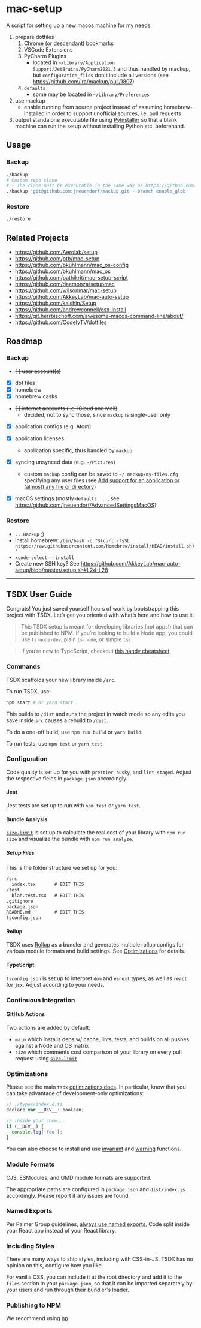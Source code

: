 # mac-setup

A script for setting up a new macos machine for my needs

1. prepare dotfiles
    1. Chrome (or descendant) bookmarks
    1. VSCode Extensions
    1. PyCharm Plugins
       - located in `~/Library/Application Support/JetBrains/PyCharm2021.3` and thus handled by mackup, but `configuration_files` don't include all versions (see https://github.com/lra/mackup/pull/1807)
    1. `defaults`
        - some may be located in `~/Library/Preferences`
1. use mackup
    - enable running from source project instead of assuming homebrew-installed in order to support unofficial sources, i.e. pull requests
1. output standalone executable file using [PyInstaller](https://pyinstaller.readthedocs.io/en/v4.10/usage.html) so that a blank machine can run the setup without installing Python etc. beforehand.



## Usage



### Backup

```bash
./backup
# Custom repo clone
# - The clone must be executable in the same way as https://github.com/lra/mackup.git
./backup 'git@github.com:jneuendorf/mackup.git --branch enable_glob'
```



### Restore

```bash
./restore
```


## Related Projects

- https://github.com/Aerolab/setup
- https://github.com/ptb/mac-setup
- https://github.com/bkuhlmann/mac_os-config
- https://github.com/bkuhlmann/mac_os
- https://github.com/pathikrit/mac-setup-script
- https://github.com/daemonza/setupmac
- https://github.com/wilsonmar/mac-setup
- https://github.com/AkkeyLab/mac-auto-setup
- https://github.com/kaishin/Setup
- https://github.com/andrewconnell/osx-install
- https://git.herrbischoff.com/awesome-macos-command-line/about/
- https://github.com/CodelyTV/dotfiles



## Roadmap

### Backup

- ~~[ ] user account(s)~~
- [x] dot files
- [x] homebrew
- [x] homebrew casks
- ~~[ ] internet accounts (i.e. iCloud and Mail)~~
  - decided, not to sync those, since `mackup` is single-user only
- [x] application configs (e.g. Atom)
- [x] application licenses
  - application specific, thus handled by `mackup`
- [x] syncing unsynced data (e.g. `~/Pictures`)
  - custom `mackup` config can be saved to `~/.mackup/my-files.cfg` specifying any user files (see [Add support for an application or (almost) any file or directory](https://github.com/lra/mackup/tree/master/doc#add-support-for-an-application-or-almost-any-file-or-directory))
- [x] macOS settings (mostly `defaults ...`, see https://github.com/jneuendorf/AdvancedSettingsMacOS)


### Restore

- `...Backup` ;)
- install homebrew: `/bin/bash -c "$(curl -fsSL https://raw.githubusercontent.com/Homebrew/install/HEAD/install.sh)"`
- `xcode-select --install`
- Create new SSH key? See https://github.com/AkkeyLab/mac-auto-setup/blob/master/setup.sh#L24-L28



---



## TSDX User Guide

Congrats! You just saved yourself hours of work by bootstrapping this project with TSDX. Let’s get you oriented with what’s here and how to use it.

> This TSDX setup is meant for developing libraries (not apps!) that can be published to NPM. If you’re looking to build a Node app, you could use `ts-node-dev`, plain `ts-node`, or simple `tsc`.

> If you’re new to TypeScript, checkout [this handy cheatsheet](https://devhints.io/typescript)

### Commands

TSDX scaffolds your new library inside `/src`.

To run TSDX, use:

```bash
npm start # or yarn start
```

This builds to `/dist` and runs the project in watch mode so any edits you save inside `src` causes a rebuild to `/dist`.

To do a one-off build, use `npm run build` or `yarn build`.

To run tests, use `npm test` or `yarn test`.

### Configuration

Code quality is set up for you with `prettier`, `husky`, and `lint-staged`. Adjust the respective fields in `package.json` accordingly.

#### Jest

Jest tests are set up to run with `npm test` or `yarn test`.

#### Bundle Analysis

[`size-limit`](https://github.com/ai/size-limit) is set up to calculate the real cost of your library with `npm run size` and visualize the bundle with `npm run analyze`.

##### Setup Files

This is the folder structure we set up for you:

```txt
/src
  index.tsx       # EDIT THIS
/test
  blah.test.tsx   # EDIT THIS
.gitignore
package.json
README.md         # EDIT THIS
tsconfig.json
```

#### Rollup

TSDX uses [Rollup](https://rollupjs.org) as a bundler and generates multiple rollup configs for various module formats and build settings. See [Optimizations](#optimizations) for details.

#### TypeScript

`tsconfig.json` is set up to interpret `dom` and `esnext` types, as well as `react` for `jsx`. Adjust according to your needs.

### Continuous Integration

#### GitHub Actions

Two actions are added by default:

- `main` which installs deps w/ cache, lints, tests, and builds on all pushes against a Node and OS matrix
- `size` which comments cost comparison of your library on every pull request using [`size-limit`](https://github.com/ai/size-limit)

### Optimizations

Please see the main `tsdx` [optimizations docs](https://github.com/palmerhq/tsdx#optimizations). In particular, know that you can take advantage of development-only optimizations:

```js
// ./types/index.d.ts
declare var __DEV__: boolean;

// inside your code...
if (__DEV__) {
  console.log('foo');
}
```

You can also choose to install and use [invariant](https://github.com/palmerhq/tsdx#invariant) and [warning](https://github.com/palmerhq/tsdx#warning) functions.

### Module Formats

CJS, ESModules, and UMD module formats are supported.

The appropriate paths are configured in `package.json` and `dist/index.js` accordingly. Please report if any issues are found.

### Named Exports

Per Palmer Group guidelines, [always use named exports.](https://github.com/palmerhq/typescript#exports) Code split inside your React app instead of your React library.

### Including Styles

There are many ways to ship styles, including with CSS-in-JS. TSDX has no opinion on this, configure how you like.

For vanilla CSS, you can include it at the root directory and add it to the `files` section in your `package.json`, so that it can be imported separately by your users and run through their bundler's loader.

### Publishing to NPM

We recommend using [np](https://github.com/sindresorhus/np).
